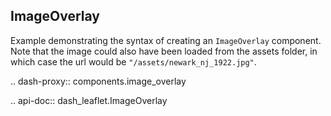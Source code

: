 ## ImageOverlay

Example demonstrating the syntax of creating an `ImageOverlay` component. Note that the image could also have been loaded from the assets folder, in which case the url would be `"/assets/newark_nj_1922.jpg"`.

.. dash-proxy:: components.image_overlay

.. api-doc:: dash_leaflet.ImageOverlay